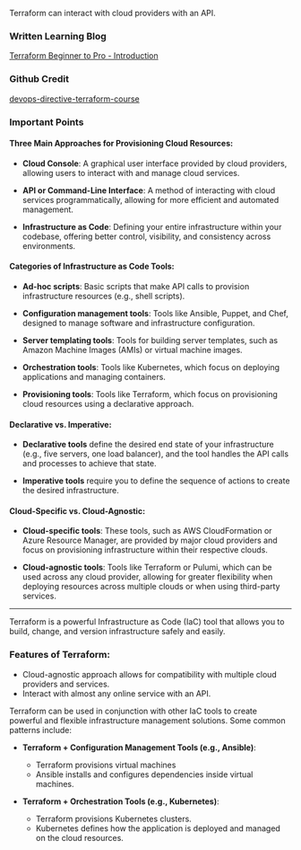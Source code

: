 Terraform can interact with cloud providers with an API.

### Written Learning Blog
[Terraform Beginner to Pro - Introduction](https://courses.devopsdirective.com/terraform-beginner-to-pro/lessons/00-introduction/01-main)

### Github Credit
[devops-directive-terraform-course](https://github.com/sidpalas/devops-directive-terraform-course)

### Important Points

#### Three Main Approaches for Provisioning Cloud Resources:

- **Cloud Console**: A graphical user interface provided by cloud providers, allowing users to interact with and manage cloud services.
  
- **API or Command-Line Interface**: A method of interacting with cloud services programmatically, allowing for more efficient and automated management.
  
- **Infrastructure as Code**: Defining your entire infrastructure within your codebase, offering better control, visibility, and consistency across environments.

#### Categories of Infrastructure as Code Tools:
- **Ad-hoc scripts**: Basic scripts that make API calls to provision infrastructure resources (e.g., shell scripts).
  
- **Configuration management tools**: Tools like Ansible, Puppet, and Chef, designed to manage software and infrastructure configuration.
  
- **Server templating tools**: Tools for building server templates, such as Amazon Machine Images (AMIs) or virtual machine images.
  
- **Orchestration tools**: Tools like Kubernetes, which focus on deploying applications and managing containers.
  
- **Provisioning tools**: Tools like Terraform, which focus on provisioning cloud resources using a declarative approach.

#### Declarative vs. Imperative:
- **Declarative tools** define the desired end state of your infrastructure (e.g., five servers, one load balancer), and the tool handles the API calls and processes to achieve that state.
  
- **Imperative tools** require you to define the sequence of actions to create the desired infrastructure.

#### Cloud-Specific vs. Cloud-Agnostic:
- **Cloud-specific tools**: These tools, such as AWS CloudFormation or Azure Resource Manager, are provided by major cloud providers and focus on provisioning infrastructure within their respective clouds.
  
- **Cloud-agnostic tools**: Tools like Terraform or Pulumi, which can be used across any cloud provider, allowing for greater flexibility when deploying resources across multiple clouds or when using third-party services.

---

Terraform is a powerful Infrastructure as Code (IaC) tool that allows you to build, change, and version infrastructure safely and easily.

### Features of Terraform:
- Cloud-agnostic approach allows for compatibility with multiple cloud providers and services.
- Interact with almost any online service with an API.

Terraform can be used in conjunction with other IaC tools to create powerful and flexible infrastructure management solutions. Some common patterns include:

- **Terraform + Configuration Management Tools (e.g., Ansible)**:
  - Terraform provisions virtual machines
  - Ansible installs and configures dependencies inside virtual machines.

- **Terraform + Orchestration Tools (e.g., Kubernetes)**:
  - Terraform provisions Kubernetes clusters.
  - Kubernetes defines how the application is deployed and managed on the cloud resources.
